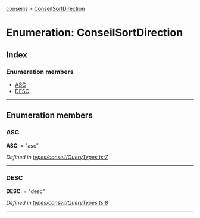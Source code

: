 [conseiljs](../README.md) > [ConseilSortDirection](../enums/conseilsortdirection.md)

# Enumeration: ConseilSortDirection

## Index

### Enumeration members

* [ASC](conseilsortdirection.md#asc)
* [DESC](conseilsortdirection.md#desc)

---

## Enumeration members

<a id="asc"></a>

###  ASC

**ASC**:  = "asc"

*Defined in [types/conseil/QueryTypes.ts:7](https://github.com/Cryptonomic/ConseilJS/blob/b4f6349/src/types/conseil/QueryTypes.ts#L7)*

___
<a id="desc"></a>

###  DESC

**DESC**:  = "desc"

*Defined in [types/conseil/QueryTypes.ts:8](https://github.com/Cryptonomic/ConseilJS/blob/b4f6349/src/types/conseil/QueryTypes.ts#L8)*

___

